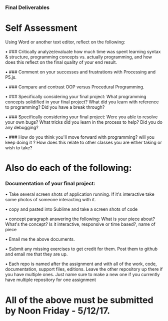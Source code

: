 ### Final Deliverables

# Self Assessment

Using Word or another text editor, reflect on the following: 

• ### Critically analyze/evaluate how much time was spent learning syntax & structure, programming concepts vs. actually programming, and how does this reflect on the final quality of your end result. 

• ### Comment on your successes and frustrations with Processing and P5.js.

• ### Compare and contrast OOP versus Procedural Programming.


• ### Specifically considering your final project: What programming concepts solidified in your final project? What did you learn with reference to programming? Did you have a break through?

• ### Specifically considering your final project: Were you able to resolve your own bugs? What tricks did you learn in the process to help? Did you do any debugging? 

• ### How do you think you'll move forward with programming? will you keep doing it ? How does this relate to other classes you are either taking or wish to take? 



# Also do each of the following:

### Documentation of your final project: 
• Take several screen shots of application running. If it's interactive take some photos of someone interacting with it.

• copy and pasted into Sublime and take a screen shots of code

• concept paragraph answering the following: What is your piece about? What's the concept? Is it interactive, responsive or time based?, name of piece

• Email me the above documents.


• Submit any missing exercises to get credit for them. Post them to github and email me that they are up.

• Each repo is named after the assignment and with all of the work, code, documentation, support files, editions. Leave the other repository up there if you have multiple ones. Just name sure to make a new one if you currently have multiple repository for one assignment 

# All of the above must be submitted by Noon Friday - 5/12/17.
